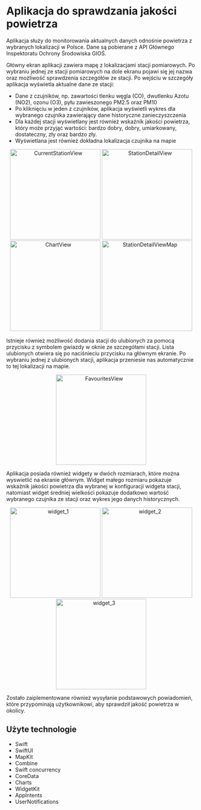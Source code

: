 # Aplikacja do sprawdzania jakości powietrza

Aplikacja służy do monitorowania aktualnych danych odnośnie powietrza z wybranych lokalizacji w Polsce. Dane są pobierane z API Głównego Inspektoratu Ochrony Środowiska GIOŚ.

Główny ekran aplikacji zawiera mapę z lokalizacjami stacji pomiarowych. Po wybraniu jednej ze stacji pomiarowych na dole ekranu pojawi się jej nazwa oraz możliwość sprawdzenia szczegółów ze stacji. Po wejściu w szczegóły aplikacja wyświetla aktualne dane ze stacji:
- Dane z czujników, np. zawartości tlenku węgla (CO), dwutlenku Azotu (NO2), ozonu (O3), pyłu zawieszonego PM2.5 oraz PM10
- Po kliknięciu w jeden z czujników, aplikacja wyświetli wykres dla wybranego czujnika zawierający dane historyczne zanieczyszczenia
- Dla każdej stacji wyświetlany jest również wskaźnik jakości powietrza, który może przyjąć wartości: bardzo dobry, dobry, umiarkowany, dostateczny, zły oraz bardzo zły.
- Wyświetlana jest również dokładna lokalizacja czujnika na mapie
<p align="center">
  <img src="https://github.com/adammakowski0/AirQualityApp/blob/assets/CurrentStationView.png" alt="CurrentStationView" width="240"/>
  <img src="https://github.com/adammakowski0/AirQualityApp/blob/assets/StationDetailView.png" alt="StationDetailView" width="240"/>
  <img src="https://github.com/adammakowski0/AirQualityApp/blob/assets/Charts.png" alt="ChartView" width="240"/>
  <img src="https://github.com/adammakowski0/AirQualityApp/blob/assets/StationDetailView_map.png" alt="StationDetailViewMap" width="240"/>
</p>
Istnieje również możliwość dodania stacji do ulubionych za pomocą przycisku z symbolem gwiazdy w oknie ze szczegółami stacji. Lista ulubionych otwiera się po naciśnieciu przycisku na głównym ekranie. Po wybraniu jednej z ulubionych stacji, aplikacja przeniesie nas automatycznie to tej lokalizacji na mapie.
<p align="center">
  <img src="https://github.com/adammakowski0/AirQualityApp/blob/assets/FavouritesView.png" alt="FavouritesView" width="240"/>
</p>

Aplikacja posiada również widgety w dwóch rozmiarach, które można wyswietlić na ekranie głównym.
Widget małego rozmiaru pokazuje wskaźnik jakości powietrza dla wybranej w konfiguracji widgeta stacji, natomiast widget średniej wielkości pokazuje dodatkowo wartość wybranego czujnika ze stacji oraz wykres jego danych historycznych.

<p align="center">
  <img src="https://github.com/adammakowski0/AirQualityApp/blob/assets/widget_1.png" alt="widget_1" width="240"/>
  <img src="https://github.com/adammakowski0/AirQualityApp/blob/assets/widget_2.png" alt="widget_2" width="240"/>
  <img src="https://github.com/adammakowski0/AirQualityApp/blob/assets/widget_3.png" alt="widget_3" width="240"/>
</p>

Zostało zaiplementowane również wysyłanie podstawowych powiadomień, które przypominają użytkownikowi, aby sprawdził jakość powietrza w okolicy.

## Użyte technologie
- Swift
- SwiftUI
- MapKit
- Combine
- Swift concurrency
- CoreData
- Charts
- WidgetKit
- AppIntents
- UserNotifications
